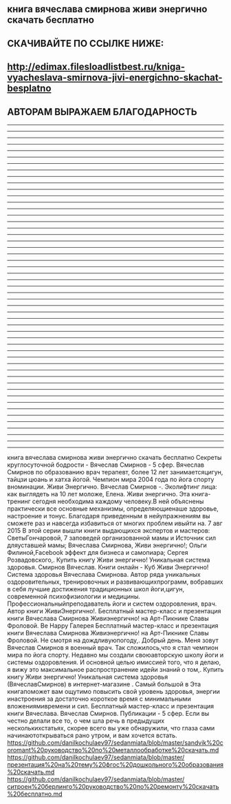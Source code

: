 книга вячеслава смирнова живи энергично скачать бесплатно
--------------------------------------------------
СКАЧИВАЙТЕ ПО ССЫЛКЕ НИЖЕ:
--------------------------------------------------
http://edimax.filesloadlistbest.ru/kniga-vyacheslava-smirnova-jivi-energichno-skachat-besplatno
--------------------------------------------------
АВТОРАМ ВЫРАЖАЕМ БЛАГОДАРНОСТЬ
--------------------------------------------------
--------------------------------------------------
--------------------------------------------------
--------------------------------------------------
--------------------------------------------------
--------------------------------------------------
--------------------------------------------------
--------------------------------------------------
--------------------------------------------------
--------------------------------------------------
--------------------------------------------------
--------------------------------------------------
--------------------------------------------------
--------------------------------------------------
--------------------------------------------------
--------------------------------------------------
--------------------------------------------------
--------------------------------------------------
--------------------------------------------------
--------------------------------------------------
--------------------------------------------------
--------------------------------------------------
--------------------------------------------------
--------------------------------------------------
--------------------------------------------------
--------------------------------------------------
--------------------------------------------------
--------------------------------------------------
--------------------------------------------------
--------------------------------------------------
--------------------------------------------------
--------------------------------------------------
--------------------------------------------------
--------------------------------------------------
--------------------------------------------------
--------------------------------------------------
--------------------------------------------------
--------------------------------------------------
--------------------------------------------------
--------------------------------------------------
--------------------------------------------------
--------------------------------------------------
--------------------------------------------------
--------------------------------------------------
--------------------------------------------------
--------------------------------------------------
--------------------------------------------------
--------------------------------------------------
--------------------------------------------------
--------------------------------------------------
--------------------------------------------------
--------------------------------------------------
книга вячеслава смирнова живи энергично скачать бесплатно Секреты круглосуточной бодрости - Вячеслав Смирнов - 5 сфер. Вячеслав Смирнов по образованию врач терапевт, более 12 лет занимаетсяцигун, тайцзи цюань и хатха йогой. Чемпион мира 2004 года по йога спорту вноминации. Живи Энергично. Вячеслав Смирнов -. Эколифтинг лица: как выглядеть на 10 лет моложе, Елена. Живи энергично. Эта книга-тренинг сегодня необходима каждому человеку.В ней объяснены практически все основные механизмы, определяющиенаше здоровье, настроение и тонус. Благодаря приведенным в нейупражнениям вы сможете раз и навсегда избавиться от многих проблем ивыйти на. 7 авг 2015  В этой серии вышли книги выдающихся экспертов и мастеров: СветыГончаровой, 7 заповедей организованной мамы и Источник сил дляуставшей мамы; Вячеслава Смирнова, Живи энергично!; Ольги Филиной,Facebook  эффект для бизнеса и самопиара; Сергея Розвадовского,. Купить книгу Живи энергично! Уникальная система здоровья. Смирнов Вячеслав. Книги онлайн - Куб
Живи Энергично! Система здоровья Вячеслава Смирнова. Автор ряда уникальных оздоровительных, тренировочных и развивающихпрограмм, вобравших в себя лучшие достижения традиционных школ йоги,цигун, современной психофизиологии и медицины. Профессиональныйпреподаватель йоги и систем оздоровления, врач. Автор книги ЖивиЭнергично!. Бесплатный мастер-класс и презентация книги Вячеслава Смирнова Живиэнергично! на Арт-Пикнике Славы Фроловой. Be Happy  Галерея Бесплатный мастер-класс и презентация книги Вячеслава Смирнова Живиэнергично! на Арт-Пикнике Славы Фроловой. Не смотря на дождливуюпогоду,. Добрый день. Меня зовут Вячеслав Смирнов я военный врач. Так сложилось,что я стал чемпион мира по йога спорту. Недавно мы создали своюавторскую школу йоги и системы оздоровления. И основной целью имиссией того, что я делаю, я вижу это максимальное распространение идейи знаний о том,. Купить книгу Живи энергично! Уникальная система здоровья (ВячеславСмирнов) в интернет-магазине . Самый большой в  Эта книгапоможет вам ощутимо повысить свой уровень здоровья, энергии инастроения за достаточно короткое время с минимальными вложениямивремени и сил. Бесплатный мастер-класс и презентация книги Вячеслава. Вячеслав Смирнов. Публикации - 5 сфер. Если вы честно делали все то, о чем шла речь в предыдущих несколькихстатьях, скорее всего вы уже обнаружили, что глаза сами начинаютоткрываться рано утром, и вам хочется встать.
https://github.com/danilkochulaev97/sedanmiata/blob/master/sandvik%20coromant%20руководство%20по%20металлообработке%20скачать.md
https://github.com/danilkochulaev97/sedanmiata/blob/master/презентация%20на%20тему%20фгос%20дошкольного%20образования%20скачать.md
https://github.com/danilkochulaev97/sedanmiata/blob/master/ситроен%20берлинго%20руководство%20по%20ремонту%20скачать%20бесплатно.md
